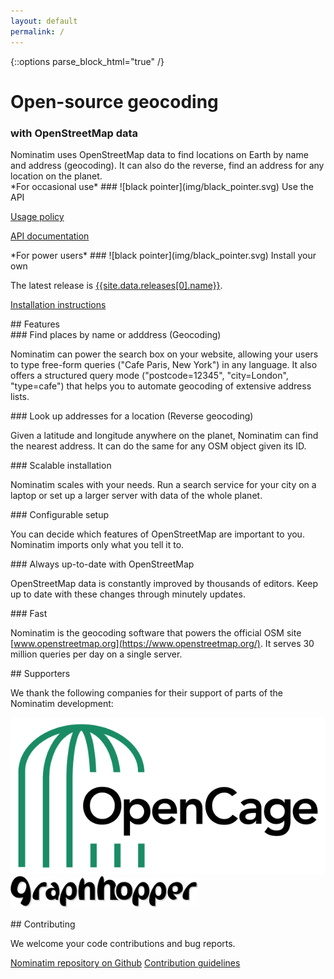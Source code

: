 ```yaml
---
layout: default
permalink: /
---
```


{::options parse_block_html="true" /}

<div class="section title-banner">
<h1>Open-source geocoding</h1>
<h3>with OpenStreetMap data</h3>
</div>

<div class="section description">
Nominatim uses OpenStreetMap data to find locations on Earth by name and
address (geocoding). It can also do the reverse, find an address for any
location on the planet.
</div>

<div class="section download-banner">
<div class="two-column">
<div class="column">
*For occasional use*
### ![black pointer](img/black_pointer.svg) Use the API

[Usage policy](https://operations.osmfoundation.org/policies/nominatim/)

[API documentation](release-docs/develop/api/Overview/)
</div>

<div class="column">
*For power users*
### ![black pointer](img/black_pointer.svg) Install your own

The latest release is [{{site.data.releases[0].name}}](https://www.nominatim.org/release/Nominatim-{{site.data.releases[0].name}}.tar.bz2).

[Installation instructions](release-docs/latest/admin/Installation/)

</div>
</div>
</div>

<div class="section features">
## Features

<div class="two-column">

<div class="featurebox">
### Find places by name or adddress (Geocoding)

Nominatim can power the search box on your website, allowing your users
to type free-form queries ("Cafe Paris, New York") in any language.
It also offers a structured query mode
("postcode=12345", "city=London", "type=cafe")
that helps you to automate geocoding of extensive address lists.
</div>


<div class="featurebox">
### Look up addresses for a location (Reverse geocoding)

Given a latitude and longitude anywhere on the planet, Nominatim can find the
nearest address. It can do the same for any OSM object
given its ID.
</div>
</div>

<div class="two-column">

<div class="featurebox">
### Scalable installation

Nominatim scales with your needs. Run a search service for your city
on a laptop or set up a larger server with data of the whole planet.
</div>

<div class="featurebox">
### Configurable setup

You can decide which features of OpenStreetMap are important to you.
Nominatim imports only what you tell it to.
</div>
</div>

<div class="two-column">

<div class="featurebox">
### Always up-to-date with OpenStreetMap

OpenStreetMap data is constantly improved by thousands of editors. Keep
up to date with these changes through minutely updates.
</div>

<div class="featurebox">
### Fast

Nominatim is the geocoding software that powers the
official OSM site [www.openstreetmap.org](https://www.openstreetmap.org/). It serves 30 million queries per
day on a single server.


</div>

</div>
</div>

<div class="section supporters">
## Supporters

We thank the following companies for their support of parts of the
Nominatim development:

[![OpenCage](img/opencage.svg)](https://opencagedata.com/)
[![Graphhopper](img/graphhopper.png)](https://www.graphhopper.com/)
</div>

<div class="section contributing">
## Contributing

We welcome your code contributions and bug reports. 

[Nominatim repository on Github](https://github.com/osm-search/Nominatim)
[Contribution guidelines](https://github.com/osm-search/Nominatim/blob/master/CONTRIBUTING.md)

</div>

